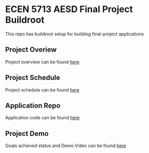 # ECEN 5713 AESD Final Project Buildroot
This repo has buildroot setup for building final-project applications

## Project Overiew
Project overview can be found [here](https://github.com/cu-ecen-aeld/final-project-ajaykandagal/wiki/Project-Overview)

## Project Schedule
Project schedule can be found [here](https://github.com/users/ajaykandagal/projects/1)

## Application Repo
Application code can be found [here](https://github.com/cu-ecen-aeld/final-project-ajaykandagal)

## Project Demo
Goals achieved status and Demo Video can be found [here](https://github.com/cu-ecen-aeld/final-project-ajaykandagal/wiki/Final-Project-Demo)
